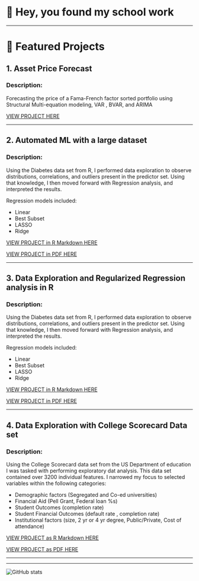 # 👋 Hey, you found my school work
---

# 📂 Featured Projects

## 1. Asset Price Forecast
### **Description:**  
Forecasting the price of a Fama-French factor sorted portfolio using Structural Multi-equation modeling, VAR , BVAR, and ARIMA  


[VIEW PROJECT HERE](https://github.com/yourusername/FamaFrenchExplorer)

---
## 2. Automated ML with a large dataset
### **Description:**  
Using the Diabetes data set from R, I performed data exploration to observe distributions, correlations, and outliers present in the predictor set.
Using that knowledge, I then moved forward with Regression analysis, and interpreted the results.

Regression models included:
- Linear
- Best Subset
- LASSO
- Ridge

[VIEW PROJECT in R Markdown HERE](https://afrohner.github.io/MSQE_25/ECON-562-PROJ2-AF.html)

[VIEW PROJECT in PDF HERE](https://afrohner.github.io/MSQE_25/ECON_562_Project2_AF_PDFversion.pdf)

---

## 3. Data Exploration and Regularized Regression analysis in R
### **Description:**  
Using the Diabetes data set from R, I performed data exploration to observe distributions, correlations, and outliers present in the predictor set.
Using that knowledge, I then moved forward with Regression analysis, and interpreted the results.

Regression models included:
- Linear
- Best Subset
- LASSO
- Ridge

[VIEW PROJECT in R Markdown HERE](https://afrohner.github.io/MSQE_25/ECON-562-PROJ2-AF.html)

[VIEW PROJECT in PDF HERE](https://afrohner.github.io/MSQE_25/ECON_562_Project2_AF_PDFversion.pdf)

---

## 4. Data Exploration with College Scorecard Data set
### **Description:**  
Using the College Scorecard data set from the US Department of education I was tasked with performing exploratory dat analysis. This data set contained over 3200 individual features. I narrowed my focus to selected variables within the following categories: 
  - Demographic factors (Segregated and Co-ed universities)
  - Financial Aid (Pell Grant, Federal loan %s)
  - Student Outcomes (completion rate)
  - Student Financial Outcomes (default rate , completion rate)
  - Institutional factors (size, 2 yr or 4 yr degree, Public/Private, Cost of attendance)

[VIEW PROJECT as R Markdown HERE](https://afrohner.github.io/MSQE_25/562_PROJ1_AF.html)

[VIEW PROJECT as PDF HERE](https://afrohner.github.io/MSQE_25/ECON_562_Project1_AF_pdfversion.pdf)

---



---

<!-- Optionally include GitHub Stats Badge or visitor counter -->
![GitHub stats](https://github-readme-stats.vercel.app/api?username=yourusername&show_icons=true&hide=prs)

